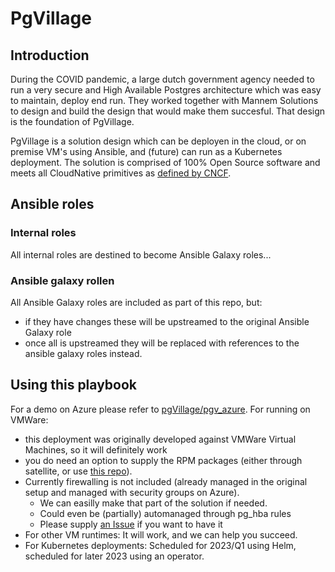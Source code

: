 # PgVillage

## Introduction
During the COVID pandemic, a large dutch government agency needed to run a very secure and High Available Postgres architecture which was easy to maintain, deploy end run.
They worked together with Mannem Solutions to design and build the design that would make them succesful.
That design is the foundation of PgVillage.

PgVillage is a solution design which can be deployen in the cloud, or on premise VM's using Ansible, and (future) can run as a Kubernetes deployment.
The solution is comprised of 100% Open Source software and meets all CloudNative primitives as [defined by CNCF](https://github.com/cncf/toc/blob/main/DEFINITION.md).

## Ansible roles

### Internal roles
All internal roles are destined to become Ansible Galaxy roles...

### Ansible galaxy rollen
All Ansible Galaxy roles are included as part of this repo, but:
- if they have changes these will be upstreamed to the original Ansible Galaxy role
- once all is upstreamed they will be replaced with references to the ansible galaxy roles instead.

## Using this playbook
For a demo on Azure please refer to [pgVillage/pgv_azure](https://github.com/pgvillage/pgv_azure).
For running on VMWare:
- this deployment was originally developed against VMWare Virtual Machines, so it will definitely work
- you do need an option to supply the RPM packages (either through satellite, or use [this repo](https://repo.mannemsolutions.nl/yum/pgvillage/)).
- Currently firewalling is not included (already managed in the original setup and managed with security groups on Azure).
  - We can easilly make that part of the solution if needed.
  - Could even be (partially) automanaged through pg_hba rules
  - Please supply [an Issue](https://github.com/pgvillage/pgvillage/issues) if you want to have it
- For other VM runtimes: It will work, and we can help you succeed.
- For Kubernetes deployments: Scheduled for 2023/Q1 using Helm, scheduled for later 2023 using an operator.

